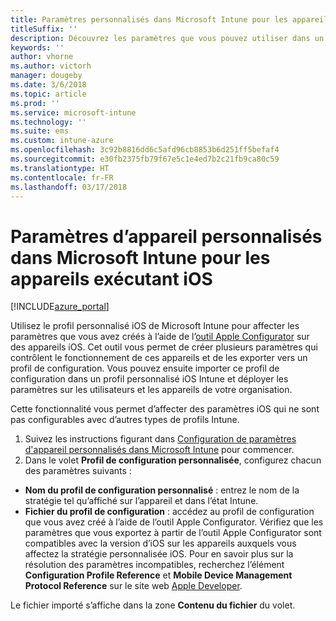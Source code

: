 ```yaml
---
title: Paramètres personnalisés dans Microsoft Intune pour les appareils exécutant iOS
titleSuffix: ''
description: Découvrez les paramètres que vous pouvez utiliser dans un profil personnalisé iOS dans Microsoft Intune.
keywords: ''
author: vhorne
ms.author: victorh
manager: dougeby
ms.date: 3/6/2018
ms.topic: article
ms.prod: ''
ms.service: microsoft-intune
ms.technology: ''
ms.suite: ems
ms.custom: intune-azure
ms.openlocfilehash: 3c92b8816dd6c5afd96cb8853b6d251ff5befaf4
ms.sourcegitcommit: e30fb2375fb79f67e5c1e4ed7b2c21fb9ca80c59
ms.translationtype: HT
ms.contentlocale: fr-FR
ms.lasthandoff: 03/17/2018
---
```

# <a name="microsoft-intune-custom-device-settings-for-devices-running-ios"></a>Paramètres d’appareil personnalisés dans Microsoft Intune pour les appareils exécutant iOS

[!INCLUDE[azure_portal](./includes/azure_portal.md)]

Utilisez le profil personnalisé iOS de Microsoft Intune pour affecter les paramètres que vous avez créés à l’aide de l’[outil Apple Configurator](https://itunes.apple.com/app/apple-configurator-2/id1037126344?mt=12) sur des appareils iOS. Cet outil vous permet de créer plusieurs paramètres qui contrôlent le fonctionnement de ces appareils et de les exporter vers un profil de configuration. Vous pouvez ensuite importer ce profil de configuration dans un profil personnalisé iOS Intune et déployer les paramètres sur les utilisateurs et les appareils de votre organisation.

Cette fonctionnalité vous permet d’affecter des paramètres iOS qui ne sont pas configurables avec d’autres types de profils Intune.


1. Suivez les instructions figurant dans [Configuration de paramètres d'appareil personnalisés dans Microsoft Intune](custom-settings-configure.md) pour commencer.
2. Dans le volet **Profil de configuration personnalisée**, configurez chacun des paramètres suivants :

- **Nom du profil de configuration personnalisé** : entrez le nom de la stratégie tel qu’affiché sur l’appareil et dans l’état Intune.
- **Fichier du profil de configuration** : accédez au profil de configuration que vous avez créé à l’aide de l’outil Apple Configurator.
Vérifiez que les paramètres que vous exportez à partir de l’outil Apple Configurator sont compatibles avec la version d’iOS sur les appareils auxquels vous affectez la stratégie personnalisée iOS. Pour en savoir plus sur la résolution des paramètres incompatibles, recherchez l’élément **Configuration Profile Reference** et **Mobile Device Management Protocol Reference** sur le site web [Apple Developer](https://developer.apple.com/).

Le fichier importé s’affiche dans la zone **Contenu du fichier** du volet.
